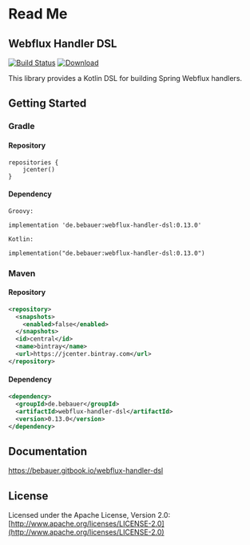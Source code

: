 # Read Me

## Webflux Handler DSL

[![Build Status](https://travis-ci.org/bebauer/webflux-handler-dsl.svg?branch=master)](https://travis-ci.org/bebauer/gcloud-scala)
[ ![Download](https://api.bintray.com/packages/bebauer/maven/webflux-handler-dsl/images/download.svg) ](https://bintray.com/bebauer/maven/webflux-handler-dsl/_latestVersion)

This library provides a Kotlin DSL for building Spring Webflux handlers.

## Getting Started

### Gradle

#### Repository

```text
repositories {
    jcenter()
}
```

#### Dependency

```text
Groovy:

implementation 'de.bebauer:webflux-handler-dsl:0.13.0'

Kotlin:

implementation("de.bebauer:webflux-handler-dsl:0.13.0")
```

### Maven

#### Repository

```xml
<repository>
  <snapshots>
    <enabled>false</enabled>
  </snapshots>
  <id>central</id>
  <name>bintray</name>
  <url>https://jcenter.bintray.com</url>
</repository>
```

#### Dependency

```xml
<dependency>
  <groupId>de.bebauer</groupId>
  <artifactId>webflux-handler-dsl</artifactId>
  <version>0.13.0</version>
</dependency>
```

## Documentation

https://bebauer.gitbook.io/webflux-handler-dsl

## License

Licensed under the Apache License, Version 2.0: [http://www.apache.org/licenses/LICENSE-2.0](http://www.apache.org/licenses/LICENSE-2.0)


